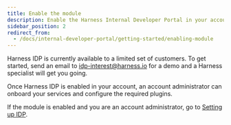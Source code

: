 ```yaml
---
title: Enable the module
description: Enable the Harness Internal Developer Portal in your account.
sidebar_position: 2
redirect_from:
  - /docs/internal-developer-portal/getting-started/enabling-module
---
```


Harness IDP is currently available to a limited set of customers. To get started, send an email to idp-interest@harness.io for a demo and a Harness specialist will get you going.

Once Harness IDP is enabled in your account, an account administrator can onboard your services and configure the required plugins.

If the module is enabled and you are an account administrator, go to [Setting up IDP](./setup-git-integration.md).

